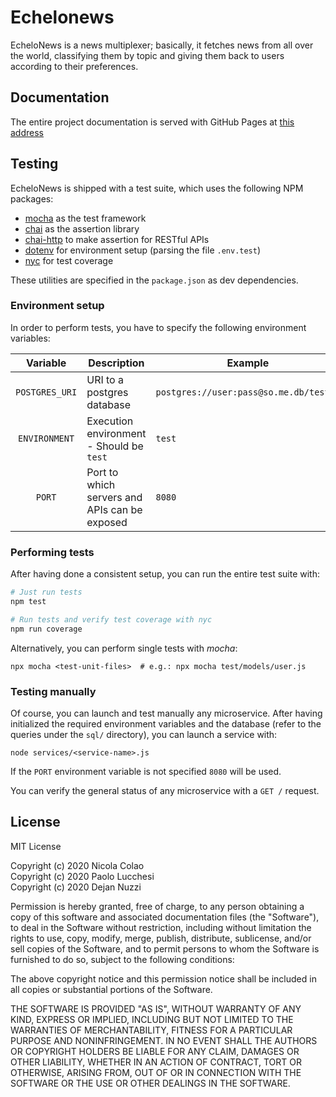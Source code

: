 # Echelonews

EcheloNews is a news multiplexer; basically, it fetches news from all over the
world, classifying them by topic and giving them back to users according to
their preferences.

## Documentation

The entire project documentation is served with GitHub Pages at
[this address](https://Nicolac84.github.io/echelonews)

## Testing

EcheloNews is shipped with a test suite, which uses the following NPM packages:

* [mocha](https://mochajs.org/) as the test framework
* [chai](https://www.chaijs.com/) as the assertion library
* [chai-http](https://www.chaijs.com/plugins/chai-http/) to make assertion for
RESTful APIs
* [dotenv](https://github.com/motdotla/dotenv) for environment setup (parsing
the file `.env.test`)
* [nyc](https://istanbul.js.org/) for test coverage

These utilities are specified in the `package.json` as dev dependencies.

### Environment setup

In order to perform tests, you have to specify the following environment
variables:

**Variable** | **Description** | **Example**
:-:|---|---
`POSTGRES_URI` | URI to a postgres database | `postgres://user:pass@so.me.db/testdb`
`ENVIRONMENT` | Execution environment - Should be `test` | `test`
`PORT` | Port to which servers and APIs can be exposed | `8080`

### Performing tests

After having done a consistent setup, you can run the entire test suite with:

```sh
# Just run tests
npm test 

# Run tests and verify test coverage with nyc
npm run coverage
```

Alternatively, you can perform single tests with _mocha_:

```
npx mocha <test-unit-files>  # e.g.: npx mocha test/models/user.js
```

### Testing manually

Of course, you can launch and test manually any microservice. After having
initialized the required environment variables and the database (refer to the
queries under the `sql/` directory), you can launch a service with:

```
node services/<service-name>.js
```

If the `PORT` environment variable is not specified `8080` will be used.

You can verify the general status of any microservice with a `GET /` request.


## License

MIT License

Copyright (c) 2020 Nicola Colao  
Copyright (c) 2020 Paolo Lucchesi  
Copyright (c) 2020 Dejan Nuzzi

Permission is hereby granted, free of charge, to any person obtaining a copy
of this software and associated documentation files (the "Software"), to deal
in the Software without restriction, including without limitation the rights
to use, copy, modify, merge, publish, distribute, sublicense, and/or sell
copies of the Software, and to permit persons to whom the Software is
furnished to do so, subject to the following conditions:

The above copyright notice and this permission notice shall be included in all
copies or substantial portions of the Software.

THE SOFTWARE IS PROVIDED "AS IS", WITHOUT WARRANTY OF ANY KIND, EXPRESS OR
IMPLIED, INCLUDING BUT NOT LIMITED TO THE WARRANTIES OF MERCHANTABILITY,
FITNESS FOR A PARTICULAR PURPOSE AND NONINFRINGEMENT. IN NO EVENT SHALL THE
AUTHORS OR COPYRIGHT HOLDERS BE LIABLE FOR ANY CLAIM, DAMAGES OR OTHER
LIABILITY, WHETHER IN AN ACTION OF CONTRACT, TORT OR OTHERWISE, ARISING FROM,
OUT OF OR IN CONNECTION WITH THE SOFTWARE OR THE USE OR OTHER DEALINGS IN THE
SOFTWARE.
